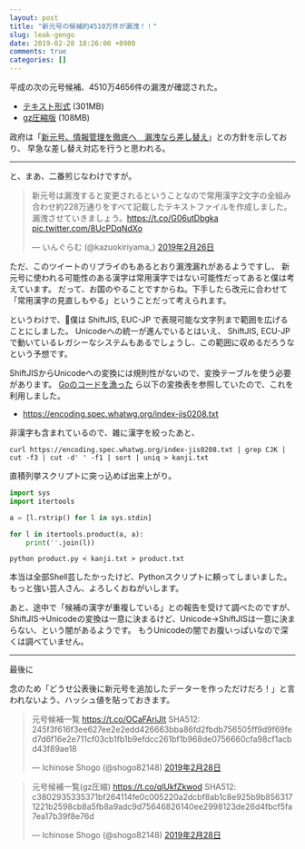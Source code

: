 ```yaml
---
layout: post
title: "新元号の候補約4510万件が漏洩！！"
slug: leak-gengo
date: 2019-02-28 18:26:00 +0900
comments: true
categories: []
---
```


平成の次の元号候補、4510万4656件の漏洩が確認された。

- [テキスト形式](https://s3-ap-northeast-1.amazonaws.com/shogo82148-jis0208/product.txt) (301MB)
- [gz圧縮版](https://s3-ap-northeast-1.amazonaws.com/shogo82148-jis0208/product.txt.gz) (108MB)

政府は「[新元号、情報管理を徹底へ　漏洩なら差し替え](https://www.nikkei.com/article/DGXMZO41696000V20C19A2PP8000/)」との方針を示しており、
早急な差し替え対応を行うと思われる。

-----

と、まあ、二番煎じなわけですが。$$ $$

<blockquote class="twitter-tweet" data-lang="ja"><p lang="ja" dir="ltr">新元号は漏洩すると変更されるということなので常用漢字2文字の全組み合わせ約228万通りをすべて記載したテキストファイルを作成しました。漏洩させていきましょう。<a href="https://t.co/G06utDbgka">https://t.co/G06utDbgka</a> <a href="https://t.co/8UcPDqNdXo">pic.twitter.com/8UcPDqNdXo</a></p>&mdash; いんぐらむ (@kazuokiriyama_) <a href="https://twitter.com/kazuokiriyama_/status/1100347532675149825?ref_src=twsrc%5Etfw">2019年2月26日</a></blockquote>
<script async src="https://platform.twitter.com/widgets.js" charset="utf-8"></script>

ただ、このツイートのリプライのもあるとおり漏洩漏れがあるようですし、
新元号に使われる可能性のある漢字は常用漢字ではない可能性だってあると僕は考えています。
だって、お国のやることですからね。下手したら改元に合わせて「常用漢字の見直しもやる」ということだって考えられます。

というわけで、僕は ShiftJIS, EUC-JP で表現可能な文字列まで範囲を広げることにしました。
Unicodeへの統一が進んでいるとはいえ、 ShiftJIS, ECU-JP で動いているレガシーなシステムもあるでしょうし、この範囲に収めるだろうなという予想です。

ShiftJISからUnicodeへの変換には規則性がないので、変換テーブルを使う必要があります。
[Goのコードを漁った](https://github.com/golang/text/blob/master/encoding/japanese/tables.go) ら以下の変換表を参照していたので、これを利用しました。

- https://encoding.spec.whatwg.org/index-jis0208.txt

非漢字も含まれているので、雑に漢字を絞ったあと、

```
curl https://encoding.spec.whatwg.org/index-jis0208.txt | grep CJK | cut -f3 | cut -d' ' -f1 | sort | uniq > kanji.txt
```

直積列挙スクリプトに突っ込めば出来上がり。

```python
import sys
import itertools

a = [l.rstrip() for l in sys.stdin]

for l in itertools.product(a, a):
    print(''.join(l))
```

```
python product.py < kanji.txt > product.txt 
```

本当は全部Shell芸したかったけど、Pythonスクリプトに頼ってしまいました。
もっと強い芸人さん、よろしくおねがいします。

あと、途中で「候補の漢字が重複している」との報告を受けて調べたのですが、ShiftJIS->Unicodeの変換は一意に決まるけど、Unicode->ShiftJISは一意に決まらない、という闇があるようです。
もうUnicodeの闇でお腹いっぱいなので深くは調べていません。

-----

最後に

念のため「どうせ公表後に新元号を追加したデーターを作っただけだろ！」と言われないよう、ハッシュ値を貼っておきます。

<blockquote class="twitter-tweet" data-conversation="none" data-lang="ja"><p lang="in" dir="ltr">元号候補一覧 <a href="https://t.co/OCaFAriJIt">https://t.co/OCaFAriJIt</a> SHA512: 245f3f616f3ee627ee2e2edd426663bba86fd2fbdb756505ff9d9f69fed7d6f16e2e711cf03cb1fb1b9efdcc261bf1b968de0756660cfa98cf1acbd43f89ae18</p>&mdash; Ichinose Shogo (@shogo82148) <a href="https://twitter.com/shogo82148/status/1101052320303898625?ref_src=twsrc%5Etfw">2019年2月28日</a></blockquote>
<script async src="https://platform.twitter.com/widgets.js" charset="utf-8"></script>

<blockquote class="twitter-tweet" data-conversation="none" data-lang="ja"><p lang="zh" dir="ltr">元号候補一覧(gz圧縮) <a href="https://t.co/qlUkfZkwod">https://t.co/qlUkfZkwod</a> SHA512: c3802935335371bf264114fe0c005220a2dcbf8ab1c8e925b9b8563171221b2598cb8a5fb8a9adc9d75646826140ee2998123de26d4fbcf5fa7ea17b39f8e76d</p>&mdash; Ichinose Shogo (@shogo82148) <a href="https://twitter.com/shogo82148/status/1101052520065953792?ref_src=twsrc%5Etfw">2019年2月28日</a></blockquote>
<script async src="https://platform.twitter.com/widgets.js" charset="utf-8"></script>
